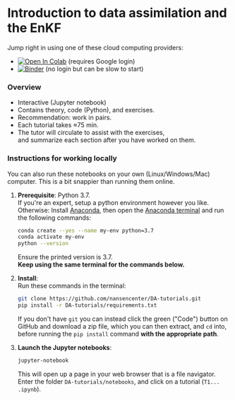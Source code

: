 # Introduction to data assimilation and the EnKF

Jump right in using one of these cloud computing providers:

- [![Open In Colab](https://colab.research.google.com/assets/colab-badge.svg)](http://colab.research.google.com/github/nansencenter/DA-tutorials/blob/Colab)
  (requires Google login)
- [![Binder](https://mybinder.org/badge_logo.svg)](https://mybinder.org/v2/gh/nansencenter/DA-tutorials/master)
  (no login but can be slow to start)

### Overview

- Interactive (Jupyter notebook)
- Contains theory, code (Python), and exercises.
- Recommendation: work in pairs.
- Each tutorial takes ≈75 min.
- The tutor will circulate to assist with the exercises,  
  and summarize each section after you have worked on them.

### Instructions for working locally

You can also run these notebooks on your own (Linux/Windows/Mac) computer.
This is a bit snappier than running them online.

1. **Prerequisite**: Python 3.7.  
   If you're an expert, setup a python environment however you like.
   Otherwise:
   Install [Anaconda](https://www.anaconda.com/download), then
   open the [Anaconda terminal](https://docs.conda.io/projects/conda/en/latest/user-guide/getting-started.html#starting-conda)
   and run the following commands:

   ```bash
   conda create --yes --name my-env python=3.7
   conda activate my-env
   python --version
   ```

   Ensure the printed version is 3.7.  
   **Keep using the same terminal for the commands below.**

2. **Install**:  
   Run these commands in the terminal:

   ```sh
   git clone https://github.com/nansencenter/DA-tutorials.git
   pip install -r DA-tutorials/requirements.txt
   ```

   If you don't have `git` you can instead click the green ("Code") button
   on GitHub and download a zip file, which you can then extract, and `cd` into,
   before running the `pip install` command **with the appropriate path**.

3. **Launch the Jupyter notebooks**:  

   ```sh
   jupyter-notebook
   ```

   This will open up a page in your web browser that is a file navigator.  
   Enter the folder `DA-tutorials/notebooks`, and click on a tutorial (`T1... .ipynb`).

<!-- markdownlint-disable-file heading-increment -->

